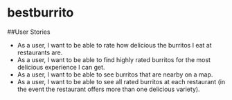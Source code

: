 # bestburrito

##User Stories
* As a user, I want to be able to rate how delicious the burritos I eat at restaurants are.
* As a user, I want to be able to find highly rated burritos for the most delicious experience I can get.
* As a user, I want to be able to see burritos that are nearby on a map.
* As a user, I want to be able to see all rated burritos at each restaurant (in the event the restaurant offers more than one delicious variety).


